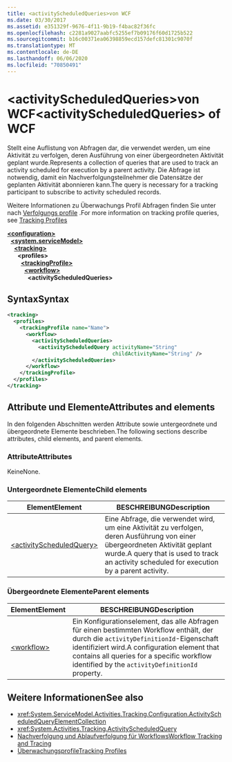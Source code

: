 ```yaml
---
title: <activityScheduledQueries>von WCF
ms.date: 03/30/2017
ms.assetid: e351329f-9676-4f11-9b19-f4bac82f36fc
ms.openlocfilehash: c2281a9027aabfc5255ef7b09176f60d1725b522
ms.sourcegitcommit: b16c00371ea06398859ecd157defc81301c9070f
ms.translationtype: MT
ms.contentlocale: de-DE
ms.lasthandoff: 06/06/2020
ms.locfileid: "70850491"
---
```

# <a name="activityscheduledqueries-of-wcf"></a><span data-ttu-id="79e3b-102">\<activityScheduledQueries>von WCF</span><span class="sxs-lookup"><span data-stu-id="79e3b-102">\<activityScheduledQueries> of WCF</span></span>
<span data-ttu-id="79e3b-103">Stellt eine Auflistung von Abfragen dar, die verwendet werden, um eine Aktivität zu verfolgen, deren Ausführung von einer übergeordneten Aktivität geplant wurde.</span><span class="sxs-lookup"><span data-stu-id="79e3b-103">Represents a collection of queries that are used to track an activity scheduled for execution by a parent activity.</span></span> <span data-ttu-id="79e3b-104">Die Abfrage ist notwendig, damit ein Nachverfolgungsteilnehmer die Datensätze der geplanten Aktivität abonnieren kann.</span><span class="sxs-lookup"><span data-stu-id="79e3b-104">The query is necessary for a tracking participant to subscribe to activity scheduled records.</span></span>  
  
<span data-ttu-id="79e3b-105">Weitere Informationen zu Überwachungs Profil Abfragen finden Sie unter nach [Verfolgungs profile](../../../windows-workflow-foundation/tracking-profiles.md) .</span><span class="sxs-lookup"><span data-stu-id="79e3b-105">For more information on tracking profile queries, see [Tracking Profiles](../../../windows-workflow-foundation/tracking-profiles.md)</span></span>  
  
[**\<configuration>**](../configuration-element.md)\
&nbsp;&nbsp;[**\<system.serviceModel>**](system-servicemodel.md)\
&nbsp;&nbsp;&nbsp;&nbsp;[**\<tracking>**](tracking-of-wcf.md)\
&nbsp;&nbsp;&nbsp;&nbsp;&nbsp;&nbsp;**\<profiles>**\
&nbsp;&nbsp;&nbsp;&nbsp;&nbsp;&nbsp;&nbsp;&nbsp;[**\<trackingProfile>**](trackingprofile-of-wcf.md)\
&nbsp;&nbsp;&nbsp;&nbsp;&nbsp;&nbsp;&nbsp;&nbsp;&nbsp;&nbsp;[**\<workflow>**](workflow-of-wcf.md)\
&nbsp;&nbsp;&nbsp;&nbsp;&nbsp;&nbsp;&nbsp;&nbsp;&nbsp;&nbsp;&nbsp;&nbsp;**\<activityScheduledQueries>**  
  
## <a name="syntax"></a><span data-ttu-id="79e3b-106">Syntax</span><span class="sxs-lookup"><span data-stu-id="79e3b-106">Syntax</span></span>  
  
```xml  
<tracking>
  <profiles>
    <trackingProfile name="Name">
      <workflow>
        <activityScheduledQueries>
          <activityScheduledQuery activityName="String"
                                  childActivityName="String" />
        </activityScheduledQueries>
      </workflow>
    </trackingProfile>
  </profiles>
</tracking>
```  
  
## <a name="attributes-and-elements"></a><span data-ttu-id="79e3b-107">Attribute und Elemente</span><span class="sxs-lookup"><span data-stu-id="79e3b-107">Attributes and elements</span></span>  

<span data-ttu-id="79e3b-108">In den folgenden Abschnitten werden Attribute sowie untergeordnete und übergeordnete Elemente beschrieben.</span><span class="sxs-lookup"><span data-stu-id="79e3b-108">The following sections describe attributes, child elements, and parent elements.</span></span>  
  
### <a name="attributes"></a><span data-ttu-id="79e3b-109">Attribute</span><span class="sxs-lookup"><span data-stu-id="79e3b-109">Attributes</span></span>  

<span data-ttu-id="79e3b-110">Keine</span><span class="sxs-lookup"><span data-stu-id="79e3b-110">None.</span></span>  
  
### <a name="child-elements"></a><span data-ttu-id="79e3b-111">Untergeordnete Elemente</span><span class="sxs-lookup"><span data-stu-id="79e3b-111">Child elements</span></span>  
  
|<span data-ttu-id="79e3b-112">Element</span><span class="sxs-lookup"><span data-stu-id="79e3b-112">Element</span></span>|<span data-ttu-id="79e3b-113">BESCHREIBUNG</span><span class="sxs-lookup"><span data-stu-id="79e3b-113">Description</span></span>|  
|-------------|-----------------|  
|[\<activityScheduledQuery>](activityscheduledquery-of-wcf.md)|<span data-ttu-id="79e3b-114">Eine Abfrage, die verwendet wird, um eine Aktivität zu verfolgen, deren Ausführung von einer übergeordneten Aktivität geplant wurde.</span><span class="sxs-lookup"><span data-stu-id="79e3b-114">A query that is used to track an activity scheduled for execution by a parent activity.</span></span>|  
  
### <a name="parent-elements"></a><span data-ttu-id="79e3b-115">Übergeordnete Elemente</span><span class="sxs-lookup"><span data-stu-id="79e3b-115">Parent elements</span></span>  
  
|<span data-ttu-id="79e3b-116">Element</span><span class="sxs-lookup"><span data-stu-id="79e3b-116">Element</span></span>|<span data-ttu-id="79e3b-117">BESCHREIBUNG</span><span class="sxs-lookup"><span data-stu-id="79e3b-117">Description</span></span>|  
|-------------|-----------------|  
|[\<workflow>](../windows-workflow-foundation/workflow.md)|<span data-ttu-id="79e3b-118">Ein Konfigurationselement, das alle Abfragen für einen bestimmten Workflow enthält, der durch die `activityDefinitionId`-Eigenschaft identifiziert wird.</span><span class="sxs-lookup"><span data-stu-id="79e3b-118">A configuration element that contains all queries for a specific workflow identified by the `activityDefinitionId` property.</span></span>|  
  
## <a name="see-also"></a><span data-ttu-id="79e3b-119">Weitere Informationen</span><span class="sxs-lookup"><span data-stu-id="79e3b-119">See also</span></span>

- <xref:System.ServiceModel.Activities.Tracking.Configuration.ActivityScheduledQueryElementCollection>
- <xref:System.Activities.Tracking.ActivityScheduledQuery>
- [<span data-ttu-id="79e3b-120">Nachverfolgung und Ablaufverfolgung für Workflows</span><span class="sxs-lookup"><span data-stu-id="79e3b-120">Workflow Tracking and Tracing</span></span>](../../../windows-workflow-foundation/workflow-tracking-and-tracing.md)
- [<span data-ttu-id="79e3b-121">Überwachungsprofile</span><span class="sxs-lookup"><span data-stu-id="79e3b-121">Tracking Profiles</span></span>](../../../windows-workflow-foundation/tracking-profiles.md)
